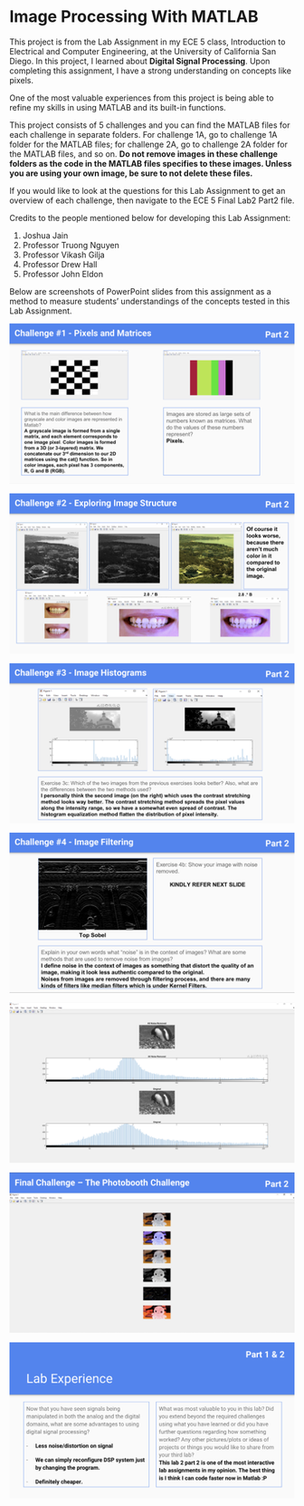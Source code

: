 # Image Processing With MATLAB

This project is from the Lab Assignment in my ECE 5 class, Introduction to Electrical and Computer Engineering, at the University of California San Diego. In this project, I learned about **Digital Signal Processing**. Upon completing this assignment, I have a strong understanding on concepts like pixels.

One of the most valuable experiences from this project is being able to refine my skills in using MATLAB and its built-in functions. 

This project consists of 5 challenges and you can find the MATLAB files for each challenge in separate folders. For challenge 1A, go to challenge 1A folder for the MATLAB files; for challenge 2A, go to challenge 2A folder for the MATLAB files, and so on.
**Do not remove images in these challenge folders as the code in the MATLAB files specifies to these images. Unless you are using your own image, be sure to not delete these files.**

If you would like to look at the questions for this Lab Assignment to get an overview of each challenge, then navigate to the ECE 5 Final Lab2 Part2 file.

Credits to the people mentioned below for developing this Lab Assignment:
1. Joshua Jain
2. Professor Truong Nguyen
3. Professor Vikash Gilja
4. Professor Drew Hall
5. Professor John Eldon

Below are screenshots of PowerPoint slides from this assignment as a method to measure students’ understandings of the concepts tested in this Lab Assignment.

![alt text](https://github.com/fadli0029/ImageProcessingWithMatLab/blob/main/slidesscreenshots/slide1.jpg?raw=true)


![alt text](https://github.com/fadli0029/ImageProcessingWithMatLab/blob/main/slidesscreenshots/slide2.jpg?raw=true)


![alt text](https://github.com/fadli0029/ImageProcessingWithMatLab/blob/main/slidesscreenshots/slide3.jpg?raw=true)


![alt text](https://github.com/fadli0029/ImageProcessingWithMatLab/blob/main/slidesscreenshots/slide4.jpg?raw=true)


![alt text](https://github.com/fadli0029/ImageProcessingWithMatLab/blob/main/slidesscreenshots/slide4.1.jpg?raw=true)


![alt text](https://github.com/fadli0029/ImageProcessingWithMatLab/blob/main/slidesscreenshots/slide5.jpg?raw=true)


![alt text](https://github.com/fadli0029/ImageProcessingWithMatLab/blob/main/slidesscreenshots/slide6.jpg?raw=true)

